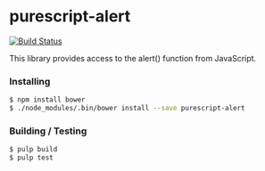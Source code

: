 
purescript-alert
================

[![Build
Status](https://travis-ci.org/cdepillabout/purescript-alert.svg)](https://travis-ci.org/cdepillabout/purescript-alert)

This library provides access to the alert() function from JavaScript.

### Installing

```sh
$ npm install bower
$ ./node_modules/.bin/bower install --save purescript-alert
```

### Building / Testing

```sh
$ pulp build
$ pulp test
```
